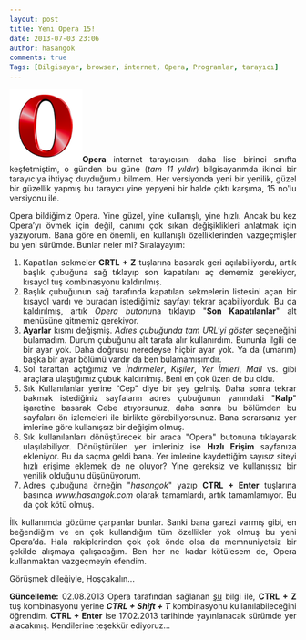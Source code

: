 ```yaml
---
layout: post
title: Yeni Opera 15!
date: 2013-07-03 23:06
author: hasangok
comments: true
Tags: [Bilgisayar, browser, internet, Opera, Programlar, tarayıcı]
---
```

<p style="text-align: justify;"><img class="size-full wp-image-119 alignleft" src="https://raw.githubusercontent.com/hasangok/hasangok.github.io/master/uploads/2013/07/Opera.png" alt="Opera" width="128" height="128" /><strong>Opera</strong> internet tarayıcısını daha lise birinci sınıfta keşfetmiştim, o günden bu güne (<em>tam 11 yıldır</em>) bilgisayarımda ikinci bir tarayıcıya ihtiyaç duyduğumu bilmem. Her versiyonda yeni bir yenilik, güzel bir güzellik yapmış bu tarayıcı yine yepyeni bir halde çıktı karşıma, 15 no'lu versiyonu ile.</p>
<p style="text-align: justify;">Opera bildiğimiz Opera. Yine güzel, yine kullanışlı, yine hızlı. Ancak bu kez Opera’yı övmek için değil, canımı çok sıkan değişiklikleri anlatmak için yazıyorum. Bana göre en önemli, en kullanışlı özelliklerinden vazgeçmişler bu yeni sürümde. Bunlar neler mi? Sıralayayım:</p>
<p style="text-align: justify;"><!--more--></p>

<ol style="text-align: justify;">
	<li><span style="line-height: 14px;">Kapatılan sekmeler <strong>CRTL + Z</strong> tuşlarına basarak geri açılabiliyordu, artık başlık çubuğuna sağ tıklayıp son kapatılanı aç dememiz gerekiyor, kısayol tuş kombinasyonu kaldırılmış.
</span></li>
	<li>Başlık çubuğunun sağ tarafında kapatılan sekmelerin listesini açan bir kısayol vardı ve buradan istediğimiz sayfayı tekrar açabiliyorduk. Bu da kaldırılmış, artık <em>Opera butonu</em>na tıklayıp "<strong>Son Kapatılanlar</strong>" alt menüsüne gitmemiz gerekiyor.</li>
	<li><strong>Ayarlar</strong> kısmı değişmiş. <em>Adres çubuğunda tam URL'yi göster</em> seçeneğini bulamadım. Durum çubuğunu alt tarafa alır kullanırdım. Bununla ilgili de bir ayar yok. Daha doğrusu neredeyse hiçbir ayar yok. Ya da (umarım) başka bir ayar bölümü vardır da ben bulamamışımdır.</li>
	<li>Sol taraftan açtığımız ve <em>İndirmeler</em>, <em>Kişiler</em>, <em>Yer İmleri</em>, <em>Mail</em> vs. gibi araçlara ulaştığımız çubuk kaldırılmış. Beni en çok üzen de bu oldu.</li>
	<li>Sık Kullanılanlar yerine “Cep” diye bir şey gelmiş. Daha sonra tekrar bakmak istediğiniz sayfaların adres çubuğunun yanındaki "<strong>Kalp</strong>" işaretine basarak Cebe atıyorsunuz, daha sonra bu bölümden bu sayfaları ön izlemeleri ile birlikte görebiliyorsunuz. Bana sorarsanız yer imlerine göre kullanışsız bir değişim olmuş.</li>
	<li>Sık kullanılanları dönüştürecek bir araca "Opera" butonuna tıklayarak ulaşılabiliyor. Dönüştürülen yer imleriniz ise <strong>Hızlı Erişim</strong> sayfanıza ekleniyor. Bu da saçma geldi bana. Yer imlerine kaydettiğim sayısız siteyi hızlı erişime eklemek de ne oluyor? Yine gereksiz ve kullanışsız bir yenilik olduğunu düşünüyorum.</li>
	<li>Adres çubuğuna örneğin "<em>hasangok</em>" yazıp <strong>CTRL + Enter</strong> tuşlarına basınca <em>www.hasangok.com</em> olarak tamamlardı, artık tamamlamıyor. Bu da çok kötü olmuş.</li>
</ol>
<p style="text-align: justify;">İlk kullanımda gözüme çarpanlar bunlar. Sanki bana garezi varmış gibi, en beğendiğim ve en çok kullandığım tüm özellikler yok olmuş bu yeni Opera’da. Hala rakiplerinden çok çok önde olsa da memnuniyetsiz bir şekilde alışmaya çalışacağım. Ben her ne kadar kötülesem de, Opera kullanmaktan vazgeçmeyin efendim.</p>
<p style="text-align: justify;">Görüşmek dileğiyle,
Hoşçakalın...</p>
<p style="text-align: justify;"><strong>Güncelleme:</strong> 02.08.2013
Opera tarafından sağlanan <a href="http://twitter.com/opera/status/363249033067761664" target="_blank">şu</a> bilgi ile, <strong>CTRL + Z</strong> tuş kombinasyonu yerine <em><strong>CTRL + Shift + T</strong></em> kombinasyonu kullanılabileceğini öğrendim. <strong>CTRL + Enter</strong> ise 17.02.2013 tarihinde yayınlanacak sürümde yer alacakmış. Kendilerine teşekkür ediyoruz...</p>
